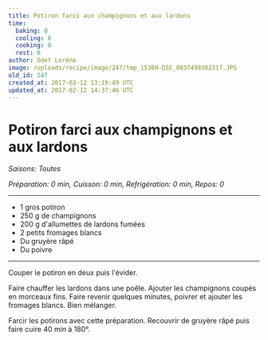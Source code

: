 ```yaml
---
title: Potiron farci aux champignons et aux lardons
time:
  baking: 0
  cooling: 0
  cooking: 0
  rest: 0
author: Odet Lorène
image: /uploads/recipe/image/247/tmp_15380-DSC_0037498382317.JPG
old_id: 247
created_at: 2017-02-12 13:19:49 UTC
updated_at: 2017-02-12 14:37:46 UTC
---
```


# Potiron farci aux champignons et aux lardons



*Saisons: Toutes*

*Préparation: 0 min, Cuisson: 0 min, Refrigération: 0 min, Repos: 0*

---

- 1 gros potiron 
- 250 g de champignons
- 200 g d'allumettes de lardons fumées
- 2 petits fromages blancs
- Du gruyère râpé
- Du poivre

---

Couper le potiron en deux puis l'évider.

Faire chauffer les lardons dans une poêle. Ajouter les champignons coupés en morceaux fins. Faire revenir quelques minutes, poivrer et ajouter les fromages blancs. Bien mélanger.

Farcir les potirons avec cette préparation. Recouvrir de gruyère râpé puis faire cuire 40 min à 180°.
